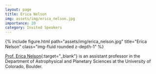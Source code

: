 ```yaml
---
layout: page
title: Erica Nelson
img: assets/img/erica_nelson.jpg
importance: 20
category: Invited Speakers
---
```


<div class="row">
    <div class="col-sm mt-3 mt-md-0">
        {% include figure.html path="assets/img/erica_nelson.jpg" title="Erica Nelson" class="img-fluid rounded z-depth-1" %}
    </div>
</div>

[Prof. Erica Nelson](https://www.ericajnelson.com){:target="_blank"} is an assistant professor in the Department of Astrophysical and Planetary Sciences at the University of Colorado, Boulder.
